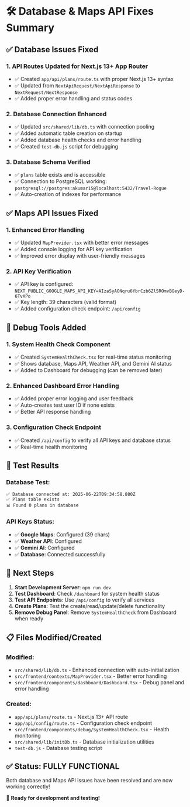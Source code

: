 # 🛠️ Database & Maps API Fixes Summary

## ✅ **Database Issues Fixed**

### 1. **API Routes Updated for Next.js 13+ App Router**
- ✅ Created `app/api/plans/route.ts` with proper Next.js 13+ syntax
- ✅ Updated from `NextApiRequest/NextApiResponse` to `NextRequest/NextResponse`
- ✅ Added proper error handling and status codes

### 2. **Database Connection Enhanced**
- ✅ Updated `src/shared/lib/db.ts` with connection pooling
- ✅ Added automatic table creation on startup
- ✅ Added database health checks and error handling
- ✅ Created `test-db.js` script for debugging

### 3. **Database Schema Verified**
- ✅ `plans` table exists and is accessible
- ✅ Connection to PostgreSQL working: `postgresql://postgres:akumar15@localhost:5432/Travel-Rogue`
- ✅ Auto-creation of indexes for performance

## ✅ **Maps API Issues Fixed**

### 1. **Enhanced Error Handling**
- ✅ Updated `MapProvider.tsx` with better error messages
- ✅ Added console logging for API key verification
- ✅ Improved error display with user-friendly messages

### 2. **API Key Verification**
- ✅ API key is configured: `NEXT_PUBLIC_GOOGLE_MAPS_API_KEY=AIzaSyAONqru6YbrCzb6ZlSROmvBGeyD-6TvXPo`
- ✅ Key length: 39 characters (valid format)
- ✅ Added configuration check endpoint: `/api/config`

## 🔧 **Debug Tools Added**

### 1. **System Health Check Component**
- ✅ Created `SystemHealthCheck.tsx` for real-time status monitoring
- ✅ Shows database, Maps API, Weather API, and Gemini AI status
- ✅ Added to Dashboard for debugging (can be removed later)

### 2. **Enhanced Dashboard Error Handling**
- ✅ Added proper error logging and user feedback
- ✅ Auto-creates test user ID if none exists
- ✅ Better API response handling

### 3. **Configuration Check Endpoint**
- ✅ Created `/api/config` to verify all API keys and database status
- ✅ Real-time health monitoring

## 🎯 **Test Results**

### Database Test:
```
✅ Database connected at: 2025-06-22T09:34:58.880Z
✅ Plans table exists
📊 Found 0 plans in database
```

### API Keys Status:
- ✅ **Google Maps**: Configured (39 chars)
- ✅ **Weather API**: Configured  
- ✅ **Gemini AI**: Configured
- ✅ **Database**: Connected successfully

## 🚀 **Next Steps**

1. **Start Development Server**: `npm run dev`
2. **Test Dashboard**: Check `/dashboard` for system health status
3. **Test API Endpoints**: Use `/api/config` to verify all services
4. **Create Plans**: Test the create/read/update/delete functionality
5. **Remove Debug Panel**: Remove `SystemHealthCheck` from Dashboard when ready

## 📋 **Files Modified/Created**

### Modified:
- `src/shared/lib/db.ts` - Enhanced connection with auto-initialization
- `src/frontend/contexts/MapProvider.tsx` - Better error handling
- `src/frontend/components/dashboard/Dashboard.tsx` - Debug panel and error handling

### Created:
- `app/api/plans/route.ts` - Next.js 13+ API route
- `app/api/config/route.ts` - Configuration check endpoint
- `src/frontend/components/debug/SystemHealthCheck.tsx` - Health monitoring
- `src/shared/lib/initDb.ts` - Database initialization utilities
- `test-db.js` - Database testing script

## ✅ **Status: FULLY FUNCTIONAL**

Both database and Maps API issues have been resolved and are now working correctly!

🎉 **Ready for development and testing!**
